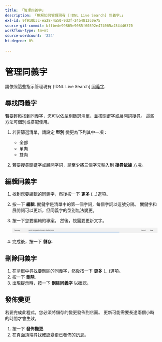 ```yaml
---
title: 「管理同義字」
description: 「瞭解如何管理現有 [!DNL Live Search] 同義字。」
exl-id: 9f910b3c-ea28-4a50-9d3f-24b4812c0e75
source-git-commit: bffbede99865e9085f60392e474065a454446370
workflow-type: tm+mt
source-wordcount: '224'
ht-degree: 0%

---
```


# 管理同義字

請依照這些指示管理現有 [!DNL Live Search] [同義字](synonyms.md).

## 尋找同義字

若要輕鬆找到同義字，您可以依型別篩選清單，並按關鍵字或展開詞搜尋。  這些方法可個別或搭配使用。

1. 若要篩選清單，請設定 **型別** 變更為下列其中一項：

   * 全部
   * 單向
   * 雙向

1. 若要搜尋關鍵字或展開字詞，請至少將三個字元輸入到 **搜尋依據** 方塊。

## 編輯同義字

1. 找到您要編輯的同義字，然後按一下 **更多** (...)選項。

1. 按一下 **編輯**.
關鍵字是清單中的第一個字詞，每個字詞以逗號分隔。 關鍵字和展開詞可以更新，但同義字的型別無法變更。
1. 按一下您要編輯的專案。 然後，視需要更新文字。

   ![編輯雙向同義字](assets/synonym-two-way-edit.png)

1. 完成後，按一下 **儲存**.

## 刪除同義字

1. 在清單中尋找要刪除的同義字，然後按一下 **更多** (...)選項。
1. 按一下 **刪除**.
1. 出現提示時，按一下 **刪除同義字** 以確認。

## 發佈變更

若要完成此程式，您必須將儲存的變更發佈到店面。 更新可能需要長達兩個小時的時間才會生效。

1. 按一下 **發佈變更**.
1. 在頁面頂端尋找確認變更已發佈的訊息。
